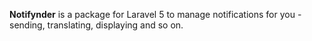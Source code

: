**Notifynder** is a package for Laravel 5 to manage notifications for you - sending, translating, displaying and so on.